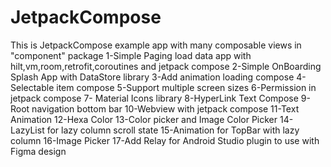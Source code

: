 # JetpackCompose
This is JetpackCompose example app with many composable views in "component" package
1-Simple Paging load data app with hilt,vm,room,retrofit,coroutines and jetpack compose
2-Simple OnBoarding Splash App with DataStore library
3-Add animation loading compose 
4-Selectable item compose
5-Support multiple screen sizes
6-Permission in jetpack compose
7- Material Icons library
8-HyperLink Text Compose
9-Root navigation bottom bar
10-Webview with jetpack compose
11-Text Animation
12-Hexa Color
13-Color picker and Image Color Picker
14-LazyList for lazy column scroll state
15-Animation for TopBar with lazy column
16-Image Picker
17-Add Relay for Android Studio plugin to use with Figma design

